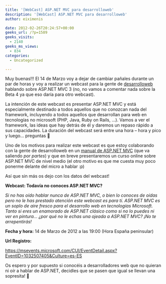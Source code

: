 ```yaml
---
title: '[WebCast] ASP.NET MVC para desarrolloweb'
description: '[WebCast] ASP.NET MVC para desarrolloweb'
author: eiximenis

date: 2012-02-26T20:24:57+00:00
geeks_url: /?p=1589
geeks_visits:
  - 2140
geeks_ms_views:
  - 834
categories:
  - Uncategorized

---
```

Muy buenas!!! El 14 de Marzo voy a dejar de cambiar pañales durante un par de horas y voy a realizar un webcast para la gente de <a href="http://www.desarrolloweb.com" target="_blank" rel="noopener noreferrer">desarrolloweb</a> hablando sobre ASP.NET MVC 3 (no, no vamos a comentar nada sobre la Beta 4 ya que eso daría para otro webcast).

La intención de este webcast es presentar ASP.NET MVC y está especialmente destinado a todos aquellos que no conozcan nada del framework, incluyendo a todos aquellos que desarrollan para web en tecnologías no microsoft (PHP, Java, Ruby on Rails, …). Vamos a ver el framework, las ideas que hay detrás de él y daremos un repaso rápido a sus capacidades. La duración del webcast será entre una hora – hora y pico y luego… preguntas 🙂

Uno de los motivos para realizar este webcast es que estoy colaborando con la gente de desarrolloweb en un <a href="http://www.desarrolloweb.com/manuales/framework-asp-net-mvc.html" target="_blank" rel="noopener noreferrer">manual de ASP.NET MVC</a> (que va saliendo _por partes_) y que en breve presentaremos un curso online sobre ASP.NET MVC de nivel medio (el otro motivo es que me cuesta muy poco ponerme delante del micro a hablar :p)

Así que sin más os dejo con los datos del webcast!

**Webcast: Todavía no conoces ASP.NET MVC?**

_Si no has oído hablar nunca de ASP.NET MVC, o bien lo conoces de oídas pero no le has prestado atención este webcast es para tí. ASP.NET MVC es un soplo de aire fresco para el desarrollo web en tecnologías Microsoft. Tanto si eres un enamorado de ASP.NET clásico como si no lo puedes ni ver en pintura... ¿por qué no le echas una ojeada a ASP.NET MVC? ¡No te arrepentirás!_

**Fecha y hora:** 14 de Marzo de 2012 a las 19:00 (Hora España peninsular)

**Url Registro:** 

<https://msevents.microsoft.com/CUI/EventDetail.aspx?EventID=1032507405&Culture=es-ES>

Os espero y por supuesto si conocéis a desarrolladores web que no quieran ni oír a hablar de ASP.NET, decidles que se pasen que igual se llevan una sopresita! 🙂